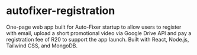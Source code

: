 # autofixer-registration
One-page web app built for Auto-Fixer startup to allow users to register with email, upload a short promotional video via Google Drive API and pay a registration fee of R20 to support the app launch. Built with React, Node.js, Tailwind CSS, and MongoDB.

